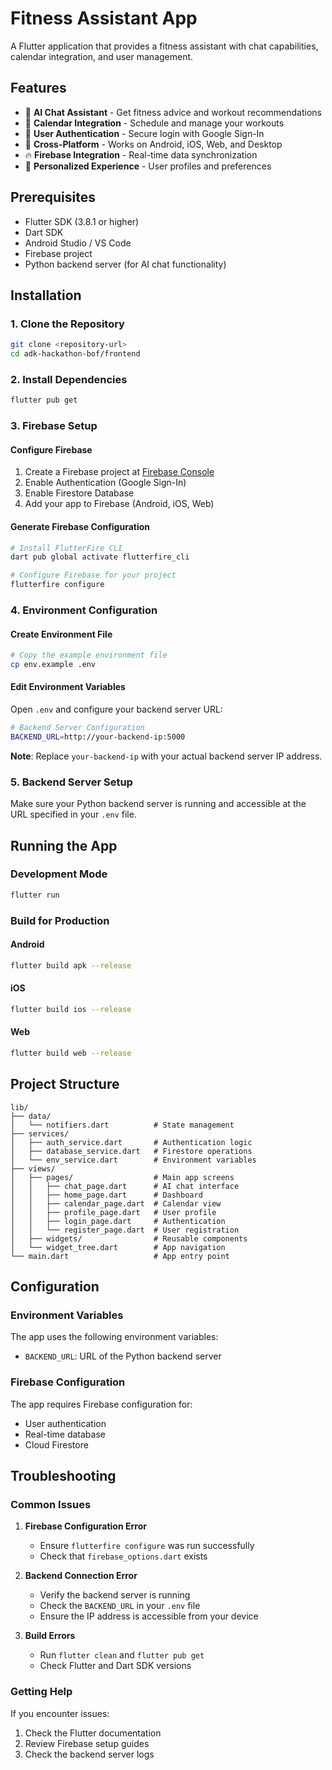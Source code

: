 # Fitness Assistant App

A Flutter application that provides a fitness assistant with chat capabilities, calendar integration, and user management.

## Features

- 🤖 **AI Chat Assistant** - Get fitness advice and workout recommendations
- 📅 **Calendar Integration** - Schedule and manage your workouts
- 🔐 **User Authentication** - Secure login with Google Sign-In
- 📱 **Cross-Platform** - Works on Android, iOS, Web, and Desktop
- 🔥 **Firebase Integration** - Real-time data synchronization
- 🎯 **Personalized Experience** - User profiles and preferences

## Prerequisites

- Flutter SDK (3.8.1 or higher)
- Dart SDK
- Android Studio / VS Code
- Firebase project
- Python backend server (for AI chat functionality)

## Installation

### 1. Clone the Repository
```bash
git clone <repository-url>
cd adk-hackathon-bof/frontend
```

### 2. Install Dependencies
```bash
flutter pub get
```

### 3. Firebase Setup

#### Configure Firebase
1. Create a Firebase project at [Firebase Console](https://console.firebase.google.com/)
2. Enable Authentication (Google Sign-In)
3. Enable Firestore Database
4. Add your app to Firebase (Android, iOS, Web)

#### Generate Firebase Configuration
```bash
# Install FlutterFire CLI
dart pub global activate flutterfire_cli

# Configure Firebase for your project
flutterfire configure
```

### 4. Environment Configuration

#### Create Environment File
```bash
# Copy the example environment file
cp env.example .env
```

#### Edit Environment Variables
Open `.env` and configure your backend server URL:
```bash
# Backend Server Configuration
BACKEND_URL=http://your-backend-ip:5000
```

**Note**: Replace `your-backend-ip` with your actual backend server IP address.

### 5. Backend Server Setup

Make sure your Python backend server is running and accessible at the URL specified in your `.env` file.

## Running the App

### Development Mode
```bash
flutter run
```

### Build for Production

#### Android
```bash
flutter build apk --release
```

#### iOS
```bash
flutter build ios --release
```

#### Web
```bash
flutter build web --release
```

## Project Structure

```
lib/
├── data/
│   └── notifiers.dart          # State management
├── services/
│   ├── auth_service.dart       # Authentication logic
│   ├── database_service.dart   # Firestore operations
│   └── env_service.dart        # Environment variables
├── views/
│   ├── pages/                  # Main app screens
│   │   ├── chat_page.dart      # AI chat interface
│   │   ├── home_page.dart      # Dashboard
│   │   ├── calendar_page.dart  # Calendar view
│   │   ├── profile_page.dart   # User profile
│   │   ├── login_page.dart     # Authentication
│   │   └── register_page.dart  # User registration
│   ├── widgets/                # Reusable components
│   └── widget_tree.dart        # App navigation
└── main.dart                   # App entry point
```

## Configuration

### Environment Variables

The app uses the following environment variables:

- `BACKEND_URL`: URL of the Python backend server

### Firebase Configuration

The app requires Firebase configuration for:
- User authentication
- Real-time database
- Cloud Firestore

## Troubleshooting

### Common Issues

1. **Firebase Configuration Error**
   - Ensure `flutterfire configure` was run successfully
   - Check that `firebase_options.dart` exists

2. **Backend Connection Error**
   - Verify the backend server is running
   - Check the `BACKEND_URL` in your `.env` file
   - Ensure the IP address is accessible from your device

3. **Build Errors**
   - Run `flutter clean` and `flutter pub get`
   - Check Flutter and Dart SDK versions

### Getting Help

If you encounter issues:
1. Check the Flutter documentation
2. Review Firebase setup guides
3. Check the backend server logs